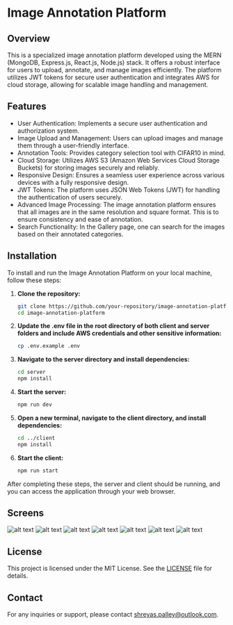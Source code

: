 # Image Annotation Platform

## Overview
This is a specialized image annotation platform developed using the MERN (MongoDB, Express.js, React.js, Node.js) stack. It offers a robust interface for users to upload, annotate, and manage images efficiently. The platform utilizes JWT tokens for secure user authentication and integrates AWS for cloud storage, allowing for scalable image handling and management.

## Features
- User Authentication: Implements a secure user authentication and authorization system.
- Image Upload and Management: Users can upload images and manage them through a user-friendly interface.
- Annotation Tools: Provides category selection tool with CIFAR10 in mind.
- Cloud Storage: Utilizes AWS S3 (Amazon Web Services Cloud Storage Buckets) for storing images securely and reliably.
- Responsive Design: Ensures a seamless user experience across various devices with a fully responsive design.
- JWT Tokens: The platform uses JSON Web Tokens (JWT) for handling the authentication of users securely.
- Advanced Image Processing: The image annotation platform ensures that all images are in the same resolution and square format. This is to ensure consistency and ease of annotation.
- Search Functionality: In the Gallery page, one can search for the images based on their annotated categories.

## Installation
To install and run the Image Annotation Platform on your local machine, follow these steps:

1. **Clone the repository:**
   ```bash
   git clone https://github.com/your-repository/image-annotation-platform.git
   cd image-annotation-platform
   ```

2. **Update the .env file in the root directory of both client and server folders and include AWS credentials and other sensitive information:**
   ```bash
   cp .env.example .env
   ```

3. **Navigate to the server directory and install dependencies:**
   ```bash
   cd server
   npm install
   ```

4. **Start the server:**
   ```bash
   npm run dev
   ```

5. **Open a new terminal, navigate to the client directory, and install dependencies:**
   ```bash
   cd ../client
   npm install
   ```

6. **Start the client:**
   ```bash
   npm run start
   ```

After completing these steps, the server and client should be running, and you can access the application through your web browser.

## Screens
![alt text](screenshots/home.png)
![alt text](screenshots/register.png)
![alt text](screenshots/login.png)
![alt text](screenshots/upload.png)
![alt text](screenshots/gallery.png)
![alt text](screenshots/logout_home.png)
![alt text](screenshots/login_home.png)

## License
This project is licensed under the MIT License. See the [LICENSE](LICENSE) file for details.

## Contact
For any inquiries or support, please contact [shreyas.palley@outlook.com](mailto:shreyas.palley@outlook.com).
